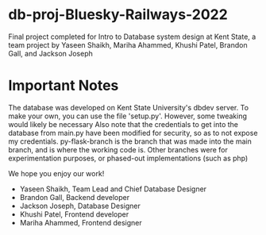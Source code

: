 # db-proj-Bluesky-Railways-2022
Final project completed for Intro to Database system design at Kent State, a team project by Yaseen Shaikh, Mariha Ahammed, Khushi Patel, Brandon Gall, and Jackson Joseph

# Important Notes
The database was developed on Kent State University's dbdev server. To make your own, you can use the file 'setup.py'. However, some tweaking would likely be necessary
Also note that the credentials to get into the database from main.py have been modified for security, so as to not expose my credentials. 
py-flask-branch is the branch that was made into the main branch, and is where the working code is. Other branches were for experimentation purposes, or phased-out implementations (such as php)

We hope you enjoy our work!

- Yaseen Shaikh, Team Lead and Chief Database Designer
- Brandon Gall, Backend developer
- Jackson Joseph, Database Designer
- Khushi Patel, Frontend developer
- Mariha Ahammed, Frontend designer
